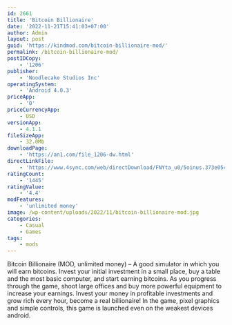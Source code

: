 ```yaml
---
id: 2661
title: 'Bitcoin Billionaire'
date: '2022-11-21T15:41:03+07:00'
author: Admin
layout: post
guid: 'https://kindmod.com/bitcoin-billionaire-mod/'
permalink: /bitcoin-billionaire-mod/
postIDCopy:
    - '1206'
publisher:
    - 'Noodlecake Studios Inc'
operatingSystem:
    - 'Android 4.0.3'
priceApp:
    - '0'
priceCurrencyApp:
    - USD
versionApp:
    - 4.1.1
fileSizeApp:
    - 32.0Mb
downloadPage:
    - 'https://an1.com/file_1206-dw.html'
directLinkFile:
    - 'https://www.4sync.com/web/directDownload/FNYta_u0/5oinus.373e05c0ec477452102efef351328c5d'
ratingCount:
    - '1445'
ratingValue:
    - '4.4'
modFeatures:
    - 'unlimited money'
image: /wp-content/uploads/2022/11/bitcoin-billionaire-mod.jpg
categories:
    - Casual
    - Games
tags:
    - mods
---
```


Bitcoin Billionaire (MOD, unlimited money) – A good simulator in which you will earn bitcoins. Invest your initial investment in a small place, buy a table and the most basic computer, and start earning bitcoins. As you progress through the game, shoot large offices and buy more powerful equipment to increase your earnings. Invest your money in profitable investments and grow rich every hour, become a real billionaire! In the game, pixel graphics and simple controls, this game is launched even on the weakest devices android.